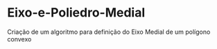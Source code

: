 # Eixo-e-Poliedro-Medial
Criação de um algoritmo para definição do Eixo Medial de um polígono convexo
